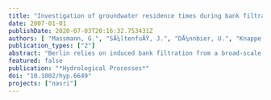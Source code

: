 ```yaml
---
title: "Investigation of groundwater residence times during bank filtration in Berlin - a multi-tracer approach"
date: 2007-01-01
publishDate: 2020-07-03T20:16:32.753431Z
authors: [ "Massmann, G.", "SÃ¼ltenfuÃŸ, J.", "DÃ¼nnbier, U.", "Knappe, A.", "Taute, T.", "Pekdeger, A." ]
publication_types: ["2"]
abstract: "Berlin relies on induced bank filtration from a broad-scale, lake-type surface water system. Because the surface water contains treated sewage, wastewater residues are present in surface water and groundwater. Multiple environmental tracers, including tritium and helium isotopes (3H, 3He, 4He), stable isotopes (d18O and d2H) and a number of persistent sewage indicators, such as chloride, boron and a selection of pharmaceutical residues (phenazone-type analgesics and their metabolites, carbamazepine and anthropogenic gadolinium, Gdexcess), were used to estimate travel times from the surface water to individual production and observation wells at two sites. The study revealed a strong vertical age stratification throughout the upper aquifer, with travel times varying from a few months to several decades in greater depth. Whereas the shallow bank filtrate is characterized by the reflection of the time-variant tracer input concentrations and young 3H/3He ages, the deeper, older bank filtrate displays no tracer seasonality, 3H/3He ages of a few years to decades and strongly deviating concentrations of several pharmaceutical residues, reflecting concentrations of the source surface water over time. The phenazone-type pharmaceuticals persist in the aquatic environments for decades. Bank filtration in Berlin is only possible at the sandy lakeshores. In greater water depth, impermeable lacustrine sapropels inhibit infiltration. The young bank filtrate originates from the nearest shore, whereas the older bank filtrate infiltrates at more distant shores. This paper illustrates the importance of using multiple tracer methods, capable of resolving a broad range of residence times, to gain a comprehensive understanding of time-scales and infiltration characteristics in a bank filtration system."
featured: false
publication: "*Hydrological Processes*"
doi: "10.1002/hyp.6649"
projects: ["nasri"]
---
```


